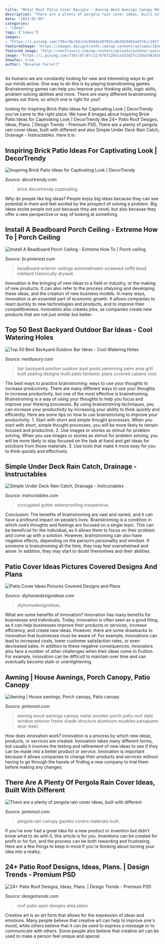 ```yaml
---
title: "Metal Roof Patio Cover Designs ~ Awning Wood Awnings Canopy Metal Wooden Porch Patio Roof Slats Window Exterior Frame Shade Structure Aluminum Muebles Paisajismo Door Steel"
description: "There are a plenty of pergola rain cover ideas, built with different"
date: "2023-01-09"
categories:
- "ideas"
tags: ["ideas"]
images:
- "https://i.pinimg.com/736x/6b/8d/e3/6b8de3879d1cdb3020483ad5f6cc2917--pergola-canopy-pergola-rain-cover.jpg?b=t"
featuredImage: "https://images.designtrends.com/wp-content/uploads/2016/03/16062506/Open-Area-Patio-Roof-Design.jpg"
featured_image: "http://nextluxury.com/wp-content/uploads/outdoor-patio-bar-ideas.jpg"
image: "https://i.pinimg.com/736x/87/67/22/87672265ca153d2fc259a7d418167b15.jpg"
ShowToc: true
author: "Rosalee Farrell"
---
```



As humans we are constantly looking for new and interesting ways to get our minds active. One way to do this is by playing brainstroming games. Brainstroming games can help you improve your thinking skills, logic skills, problem solving abilities and more. There are many different brainstroming games out there, so which one is right for you?

	

		
looking for Inspiring Brick Patio Ideas for Captivating Look | DecorTrendy you've came to the right place. We have 8 Images about Inspiring Brick Patio Ideas for Captivating Look | DecorTrendy like 24+ Patio Roof Designs, Ideas, Plans. | Design Trends - Premium PSD, There are a plenty of pergola rain cover ideas, built with different and also Simple Under Deck Rain Catch, Drainage - Instructables. Here it is:
		
    
## Inspiring Brick Patio Ideas For Captivating Look | DecorTrendy

<img loading=lazy src="https://decortrendy.com/wp-content/uploads/2019/10/brick-patio-ideas-4.jpg" onerror="this.onerror=null;this.src='https://tse3.mm.bing.net/th?id=OIP.SsRwJk-LTXl-u53n9T1PYgHaLT&amp;pid=15.1';" alt="Inspiring Brick Patio Ideas for Captivating Look | DecorTrendy">

_Source: decortrendy.com_

>brick decortrendy captivating. 

	

Why do people like big ideas?
People enjoy big ideas because they can see potential in them and feel excited by the prospect of solving a problem. Big ideas excite people not just because they are novel, but also because they offer a new perspective or way of looking at something.

    
## Install A Beadboard Porch Ceiling - Extreme How To | Porch Ceiling

<img loading=lazy src="https://i.pinimg.com/736x/87/67/22/87672265ca153d2fc259a7d418167b15.jpg" onerror="this.onerror=null;this.src='https://tse2.mm.bing.net/th?id=OIP.KJrpBbLeM4GXqPuqv9AH_AHaIb&amp;pid=15.1';" alt="Install A Beadboard Porch Ceiling - Extreme How To | Porch ceiling">

_Source: br.pinterest.com_

>beadboard exterior ceilings extremehowto screened soffit bead robillard historically drywall. 

	

Innovation is the bringing of new ideas to a field or industry, or the making of new products. It can also refer to the process ofalysing and developing these ideas, and the creation of new business models. In many ways, innovation is an essential part of economic growth. It allows companies to react quickly to new technologies and products, and to improve their competitiveness. Innovation also creates jobs, as companies create new products that are not just similar but better.

    
## Top 50 Best Backyard Outdoor Bar Ideas - Cool Watering Holes

<img loading=lazy src="http://nextluxury.com/wp-content/uploads/outdoor-patio-bar-ideas.jpg" onerror="this.onerror=null;this.src='https://tse3.mm.bing.net/th?id=OIP.8ETpM2o_X5_71aFZGewmdgHaE7&amp;pid=15.1';" alt="Top 50 Best Backyard Outdoor Bar Ideas - Cool Watering Holes">

_Source: nextluxury.com_

>bar backyard pavilion outdoor pool pools swimming swim area grill built seating designs multi patio fantastic plans covered cabana cool. 

	

The best ways to practice brainstroming: ways to use your thoughts to increase productivity.
There are many different ways to use your thoughts to increase productivity, but one of the most effective is brainstroming. Brainstroming is a way of using your thoughts to help you focus and improve your thinking processes. By using brainstroming techniques, you can increase your productivity by increasing your ability to think quickly and efficiently. Here are some tips on how to use brainstroming to improve your productivity: 1. Start with short and simple thought processes. When you start with short, simple thought processes, you will be more likely to remain focused and productive. 2. Use images or stories as stimuli for problem solving. When you use images or stories as stimuli for problem solving, you will be more likely to stay focused on the task at hand and get ideas for solutions from those materials. 3. Use tools that make it more easy for you to think quickly and effectively.

    
## Simple Under Deck Rain Catch, Drainage - Instructables

<img loading=lazy src="https://content.instructables.com/ORIG/F4K/7LGY/IVO3EF4N/F4K7LGYIVO3EF4N.jpg?auto=webp&amp;frame=1&amp;width=2100" onerror="this.onerror=null;this.src='https://tse1.mm.bing.net/th?id=OIP.tRb37rdYoG6AFw7Rb3dHUwHaGL&amp;pid=15.1';" alt="Simple Under Deck Rain Catch, Drainage - Instructables">

_Source: instructables.com_

>corrugated gutter waterproofing inexpensive. 

	

Conclusion: The benefits of brainstroming are vast and varied, and it can have a profound impact on people’s lives.
Brainstroming is a condition in which one’s thoughts and feelings are focused on a single topic. This can be beneficial for the individual, as it allows them to focus on their problem and come up with a solution. However, brainstroming can also have negative effects, depending on the person’s personality and mindset. If someone is brainstroming all the time, they may feel overwhelmed and alone. In addition, they may start to doubt themselves and their abilities.

    
## Patio Cover Ideas Pictures Covered Designs And Plans

<img loading=lazy src="https://diyhomedesignideas.com/photos/template/dtyj4xov2nbfqjubhv9e.jpeg" onerror="this.onerror=null;this.src='https://tse3.mm.bing.net/th?id=OIP.7lU1zUfvsk6Y5ubGrP6-SAHaE8&amp;pid=15.1';" alt="Patio Cover Ideas Pictures Covered Designs and Plans">

_Source: diyhomedesignideas.com_

>diyhomedesignideas. 

	

What are some benefits of innovation?
Innovation has many benefits for businesses and individuals. Today, innovation is often seen as a good thing, as it can help businesses improve their products or services, increase efficiency, and create new ideas. However, there are some drawbacks to innovation that businesses must be aware of. For example, innovations can lead to increased costs, lower customer satisfaction rates, or even decreased sales. In addition to these negative consequences, innovators also face a number of other challenges when their ideas come to fruition. For example, innovation can be difficult to maintain over time and can eventually become stale or unenlightening.

    
## Awning | House Awnings, Porch Canopy, Patio Canopy

<img loading=lazy src="https://i.pinimg.com/736x/c2/7d/1a/c27d1a370fc9656c6aaa78418c20e33a--exterior.jpg" onerror="this.onerror=null;this.src='https://tse2.mm.bing.net/th?id=OIP.-G-q7OBAg63SEl8hez8XmQHaLH&amp;pid=15.1';" alt="Awning | House awnings, Porch canopy, Patio canopy">

_Source: pinterest.com_

>awning wood awnings canopy metal wooden porch patio roof slats window exterior frame shade structure aluminum muebles paisajismo door steel. 

	

How does innovation work?
Innovation is a process by which new ideas, products, or services are created. Innovation takes many different forms, but usually it involves the testing and refinement of new ideas to see if they can be made into a better product or service. Innovation is important because it allows companies to change their products and services without having to go through the hassle of finding a new company to trial them before making any changes.

    
## There Are A Plenty Of Pergola Rain Cover Ideas, Built With Different

<img loading=lazy src="https://i.pinimg.com/736x/6b/8d/e3/6b8de3879d1cdb3020483ad5f6cc2917--pergola-canopy-pergola-rain-cover.jpg?b=t" onerror="this.onerror=null;this.src='https://tse2.mm.bing.net/th?id=OIP.qHrKfcsWKyBOEQ2ETO3MvwHaHs&amp;pid=15.1';" alt="There are a plenty of pergola rain cover ideas, built with different">

_Source: pinterest.com_

>pergola rain canopy gazebo covers materials built. 

	

If you've ever had a great idea for a new product or invention but didn't know what to do with it, this article is for you. Inventions can be created for profit or for fun, and the process can be both rewarding and frustrating. Here are a few things to keep in mind if you're thinking about turning your idea into a reality.

    
## 24+ Patio Roof Designs, Ideas, Plans. | Design Trends - Premium PSD

<img loading=lazy src="https://images.designtrends.com/wp-content/uploads/2016/03/16062506/Open-Area-Patio-Roof-Design.jpg" onerror="this.onerror=null;this.src='https://tse3.mm.bing.net/th?id=OIP.-5MHpUZ3Xgp_PNmDtq5YZQHaE8&amp;pid=15.1';" alt="24+ Patio Roof Designs, Ideas, Plans. | Design Trends - Premium PSD">

_Source: designtrends.com_

>roof patio open designs area plans. 

	

Creative art is an art form that allows for the expression of ideas and emotions. Many people believe that creative art can help to improve one's mood, while others believe that it can be used to express a message or to communicate with others. Some people also believe that creative art can be used to make a person feel unique and special.

